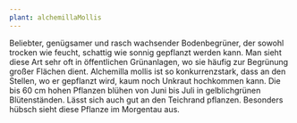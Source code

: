 ```yaml
---
plant: alchemillaMollis
---
```


Beliebter, genügsamer und rasch wachsender Bodenbegrüner, der sowohl trocken wie
feucht, schattig wie sonnig gepflanzt werden kann. Man sieht diese Art sehr oft
in öffentlichen Grünanlagen, wo sie häufig zur Begrünung großer Flächen dient.
Alchemilla mollis ist so konkurrenzstark, dass an den Stellen, wo er gepflanzt
wird, kaum noch Unkraut hochkommen kann. Die bis 60 cm hohen Pflanzen blühen von
Juni bis Juli in gelblichgrünen Blütenständen. Lässt sich auch gut an den
Teichrand pflanzen. Besonders hübsch sieht diese Pflanze im Morgentau aus.

